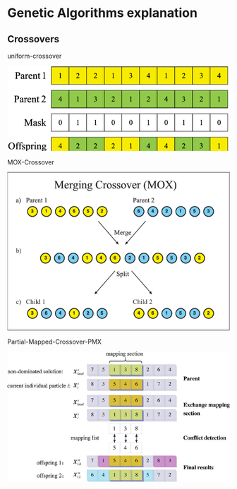 # Genetic Algorithms explanation

## Crossovers

uniform-crossover

![uniform-crossover.png](images/Example-of-uniform-crossover.png)

MOX-Crossover

![MOX-Crossover](images/MOX-Crossover-by-Anderson-and-Ashlock-1-used-as-a-basis-for-the-new-MIS-crossover.png)

Partial-Mapped-Crossover-PMX

![Partial-Mapped-Crossover-PMX](images/Partial-Mapped-Crossover-PMX-operation.png)
